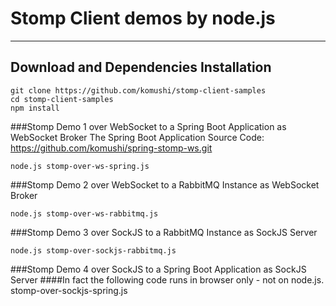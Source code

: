 # Stomp Client demos by node.js


----------
Download and Dependencies Installation
-------------
```
git clone https://github.com/komushi/stomp-client-samples
cd stomp-client-samples
npm install
```

###Stomp Demo 1 over WebSocket to a Spring Boot Application as WebSocket Broker
The Spring Boot Application Source Code:
https://github.com/komushi/spring-stomp-ws.git
```
node.js stomp-over-ws-spring.js
```

###Stomp Demo 2 over WebSocket to a RabbitMQ Instance as WebSocket Broker
```
node.js stomp-over-ws-rabbitmq.js
```

###Stomp Demo 3 over SockJS to a RabbitMQ Instance as SockJS Server
```
node.js stomp-over-sockjs-rabbitmq.js
```

###Stomp Demo 4 over SockJS to a Spring Boot Application as SockJS Server
####In fact the following code runs in browser only - not on node.js.
stomp-over-sockjs-spring.js


